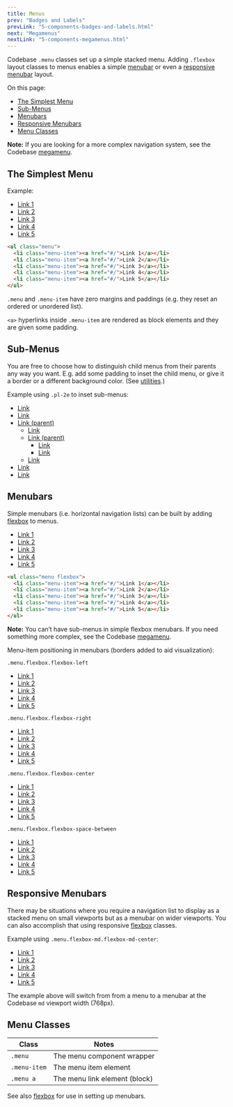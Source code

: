 ```yaml
---
title: Menus
prev: "Badges and Labels"
prevLink: "5-components-badges-and-labels.html"
next: "Megamenus"
nextLink: "5-components-megamenus.html"
---
```


<p class="h4 thin">Codebase <code>.menu</code> classes set up a simple stacked menu. Adding <code>.flexbox</code> layout classes to menus enables a simple <a href="#menubars">menubar</a> or even a <a href="#responsive-menubars">responsive menubar</a> layout.</p>

<div class="on-page-toc b-thin rounded mb-3e py-1e">
  <p class="mx-2e my-1e">On this page:</p>
  <ul class="menu">
    <li class="menu-item"><a href="#the-simplest-modal">The Simplest Menu</a></li>
    <li class="menu-item"><a href="#sub-menus">Sub-Menus</a></li>
    <li class="menu-item"><a href="#menubars">Menubars</a></li>
    <li class="menu-item"><a href="#responsive-menubars">Responsive Menubars</a></li>
    <li class="menu-item"><a href="#menu-classes">Menu Classes</a></li>
  </ul>
</div>

<div class="bg-theme-2 mb-3e p-2e"><strong>Note:</strong> If you are looking for a more complex navigation system, see the Codebase <a href="5-components-megamenus.html">megamenu</a>.</div>

## The Simplest Menu

Example:

<ul class="menu">
  <li class="menu-item"><a href="#/">Link 1</a></li>
  <li class="menu-item"><a href="#/">Link 2</a></li>
  <li class="menu-item"><a href="#/">Link 3</a></li>
  <li class="menu-item"><a href="#/">Link 4</a></li>
  <li class="menu-item"><a href="#/">Link 5</a></li>
</ul>

```HTML
<ul class="menu">
  <li class="menu-item"><a href="#/">Link 1</a></li>
  <li class="menu-item"><a href="#/">Link 2</a></li>
  <li class="menu-item"><a href="#/">Link 3</a></li>
  <li class="menu-item"><a href="#/">Link 4</a></li>
  <li class="menu-item"><a href="#/">Link 5</a></li>
</ul>
```

`.menu` and `.menu-item` have zero margins and paddings (e.g. they reset an ordered or unordered list).

`<a>` hyperlinks inside `.menu-item` are rendered as block elements and they are given some padding.

## Sub-Menus

You are free to choose how to distinguish child menus from their parents any way you want. E.g. add some padding to inset the child menu, or give it a border or a different background color. (See [utilities](4-utilities.html).)

Example using `.pl-2e` to inset sub-menus:

<ul class="menu mb-3e">
  <li class="menu-item"><a href="#/">Link</a></li>
  <li class="menu-item"><a href="#/">Link</a></li>
  <li class="menu-item"><a href="#/">Link (parent)</a>
    <ul class="menu pl-2e">
      <li class="menu-item"><a href="#/">Link</a></li>
      <li class="menu-item"><a href="#/">Link (parent)</a>
        <ul class="menu pl-2e">
          <li class="menu-item"><a href="#/">Link</a></li>
          <li class="menu-item"><a href="#/">Link</a></li>
        </ul>
      </li>
      <li class="menu-item"><a href="#/">Link</a></li>
    </ul>
  </li>
  <li class="menu-item"><a href="#/">Link</a></li>
  <li class="menu-item"><a href="#/">Link</a></li>
</ul>

## Menubars

Simple menubars (i.e. horizontal navigation lists) can be built by adding [flexbox](3-layout-flexbox.html) to menus.

<ul class="menu flexbox mb-3e">
	<li class="menu-item"><a href="#/">Link 1</a></li>
	<li class="menu-item"><a href="#/">Link 2</a></li>
	<li class="menu-item"><a href="#/">Link 3</a></li>
	<li class="menu-item"><a href="#/">Link 4</a></li>
	<li class="menu-item"><a href="#/">Link 5</a></li>
</ul>

```HTML
<ul class="menu flexbox">
  <li class="menu-item"><a href="#/">Link 1</a></li>
  <li class="menu-item"><a href="#/">Link 2</a></li>
  <li class="menu-item"><a href="#/">Link 3</a></li>
  <li class="menu-item"><a href="#/">Link 4</a></li>
  <li class="menu-item"><a href="#/">Link 5</a></li>
</ul>
```

<div class="bg-theme-2 mb-3e p-2e"><strong>Note:</strong> You can’t have sub-menus in simple flexbox menubars. If you need something more complex, see the Codebase <a href="5-components-megamenus.html">megamenu</a>.</div>

Menu-item positioning in menubars (borders added to aid visualization):

`.menu.flexbox.flexbox-left`

<ul class="menu flexbox flexbox-left mb-3e b-thin">
	<li class="menu-item"><a href="#/">Link 1</a></li>
	<li class="menu-item"><a href="#/">Link 2</a></li>
	<li class="menu-item"><a href="#/">Link 3</a></li>
	<li class="menu-item"><a href="#/">Link 4</a></li>
	<li class="menu-item"><a href="#/">Link 5</a></li>
</ul>

`.menu.flexbox.flexbox-right`

<ul class="menu flexbox flexbox-right mb-3e b-thin">
	<li class="menu-item"><a href="#/">Link 1</a></li>
	<li class="menu-item"><a href="#/">Link 2</a></li>
	<li class="menu-item"><a href="#/">Link 3</a></li>
	<li class="menu-item"><a href="#/">Link 4</a></li>
	<li class="menu-item"><a href="#/">Link 5</a></li>
</ul>

`.menu.flexbox.flexbox-center`

<ul class="menu flexbox flexbox-center mb-3e b-thin">
	<li class="menu-item"><a href="#/">Link 1</a></li>
	<li class="menu-item"><a href="#/">Link 2</a></li>
	<li class="menu-item"><a href="#/">Link 3</a></li>
	<li class="menu-item"><a href="#/">Link 4</a></li>
	<li class="menu-item"><a href="#/">Link 5</a></li>
</ul>

`.menu.flexbox.flexbox-space-between`

<ul class="menu flexbox flexbox-space-between mb-3e b-thin">
	<li class="menu-item"><a href="#/">Link 1</a></li>
	<li class="menu-item"><a href="#/">Link 2</a></li>
	<li class="menu-item"><a href="#/">Link 3</a></li>
	<li class="menu-item"><a href="#/">Link 4</a></li>
	<li class="menu-item"><a href="#/">Link 5</a></li>
</ul>

## Responsive Menubars

There may be situations where you require a navigation list to display as a stacked menu on small viewports but as a menubar on wider viewports. You can also accomplish that using responsive [flexbox](../flexbox) classes.

Example using `.menu.flexbox-md.flexbox-md-center`:

<ul class="menu flexbox-md flexbox-md-center mb-3e b-thin">
  <li class="menu-item"><a href="#/">Link 1</a></li>
  <li class="menu-item"><a href="#/">Link 2</a></li>
  <li class="menu-item"><a href="#/">Link 3</a></li>
  <li class="menu-item"><a href="#/">Link 4</a></li>
  <li class="menu-item"><a href="#/">Link 5</a></li>
</ul>

The example above will switch from from a menu to a menubar at the Codebase `md` viewport width (768px).

## Menu Classes

<table class="table mb-3e">
  <thead>
    <tr>
      <th>Class</th>
      <th>Notes</th>
    </tr>
  </thead>
  <tbody>
    <tr>
      <td><code>.menu</code></td>
      <td>The menu component wrapper</td>
    </tr>
    <tr>
      <td><code>.menu-item</code></td>
      <td>The menu item element</td>
    </tr>
    <tr>
      <td><code>.menu a</code></td>
      <td>The menu link element (block)</td>
    </tr>
  </tbody>
</table>

See also [flexbox](3-layout-flexbox.html) for use in setting up menubars.
